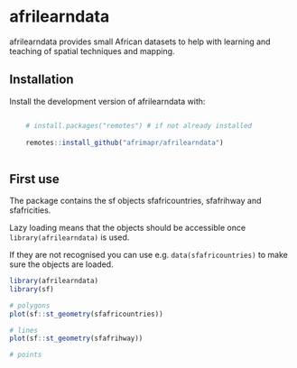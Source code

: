
# afrilearndata

<!-- badges: start -->
<!-- badges: end -->

afrilearndata provides small African datasets to help with learning and teaching of spatial techniques and mapping.

## Installation

Install the development version of afrilearndata with:

``` r

    # install.packages("remotes") # if not already installed
    
    remotes::install_github("afrimapr/afrilearndata")
    
```

## First use

The package contains the sf objects sfafricountries, sfafrihway and sfafricities.

Lazy loading means that the objects should be accessible once `library(afrilearndata)` is used.

If they are not recognised you can use e.g. `data(sfafricountries)` to make sure the objects are loaded.

``` r
library(afrilearndata)
library(sf)

# polygons
plot(sf::st_geometry(sfafricountries))

# lines
plot(sf::st_geometry(sfafrihway))

# points


```


